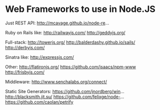 Web Frameworks to use in Node.JS
===

Just REST API:
http://mcavage.github.io/node-re...

Ruby on Rails like:
http://railwayjs.com/
http://geddyjs.org/

Full-stack:
http://towerjs.org/
http://balderdashy.github.io/sails/
http://derbyjs.com/

Sinatra like:
http://expressjs.com/

Other:
http://flatironjs.org/
https://github.com/isaacs/npm-www
http://frisbyjs.com/

Middleware:
http://www.senchalabs.org/connect/

Static Site Generators:
https://github.com/jnordberg/win...
http://blacksmith.jit.su/
https://github.com/felixge/node-...
https://github.com/caolan/petrify
